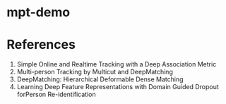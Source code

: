 # mpt-demo

# References
1. Simple Online and Realtime Tracking with a Deep Association Metric
2. Multi-person Tracking by Multicut and DeepMatching
3. DeepMatching: Hierarchical Deformable Dense Matching
4. Learning Deep Feature Representations with Domain Guided Dropout forPerson Re-identification

